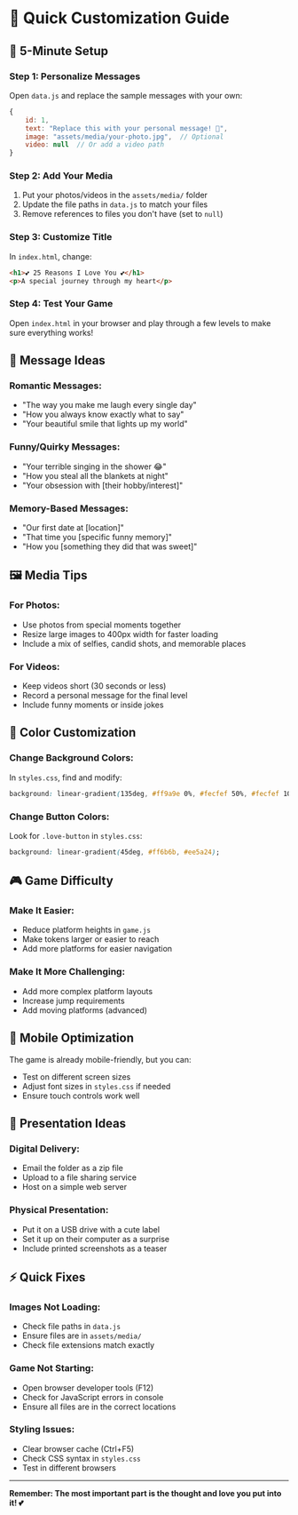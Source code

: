 # 🎨 Quick Customization Guide

## 🚀 5-Minute Setup

### Step 1: Personalize Messages
Open `data.js` and replace the sample messages with your own:

```javascript
{
    id: 1,
    text: "Replace this with your personal message! 💖",
    image: "assets/media/your-photo.jpg",  // Optional
    video: null  // Or add a video path
}
```

### Step 2: Add Your Media
1. Put your photos/videos in the `assets/media/` folder
2. Update the file paths in `data.js` to match your files
3. Remove references to files you don't have (set to `null`)

### Step 3: Customize Title
In `index.html`, change:
```html
<h1>💕 25 Reasons I Love You 💕</h1>
<p>A special journey through my heart</p>
```

### Step 4: Test Your Game
Open `index.html` in your browser and play through a few levels to make sure everything works!

## 🎯 Message Ideas

### Romantic Messages:
- "The way you make me laugh every single day"
- "How you always know exactly what to say"
- "Your beautiful smile that lights up my world"

### Funny/Quirky Messages:
- "Your terrible singing in the shower 😂"
- "How you steal all the blankets at night"
- "Your obsession with [their hobby/interest]"

### Memory-Based Messages:
- "Our first date at [location]"
- "That time you [specific funny memory]"
- "How you [something they did that was sweet]"

## 🖼️ Media Tips

### For Photos:
- Use photos from special moments together
- Resize large images to 400px width for faster loading
- Include a mix of selfies, candid shots, and memorable places

### For Videos:
- Keep videos short (30 seconds or less)
- Record a personal message for the final level
- Include funny moments or inside jokes

## 🎨 Color Customization

### Change Background Colors:
In `styles.css`, find and modify:
```css
background: linear-gradient(135deg, #ff9a9e 0%, #fecfef 50%, #fecfef 100%);
```

### Change Button Colors:
Look for `.love-button` in `styles.css`:
```css
background: linear-gradient(45deg, #ff6b6b, #ee5a24);
```

## 🎮 Game Difficulty

### Make It Easier:
- Reduce platform heights in `game.js`
- Make tokens larger or easier to reach
- Add more platforms for easier navigation

### Make It More Challenging:
- Add more complex platform layouts
- Increase jump requirements
- Add moving platforms (advanced)

## 📱 Mobile Optimization

The game is already mobile-friendly, but you can:
- Test on different screen sizes
- Adjust font sizes in `styles.css` if needed
- Ensure touch controls work well

## 🎁 Presentation Ideas

### Digital Delivery:
- Email the folder as a zip file
- Upload to a file sharing service
- Host on a simple web server

### Physical Presentation:
- Put it on a USB drive with a cute label
- Set it up on their computer as a surprise
- Include printed screenshots as a teaser

## ⚡ Quick Fixes

### Images Not Loading:
- Check file paths in `data.js`
- Ensure files are in `assets/media/`
- Check file extensions match exactly

### Game Not Starting:
- Open browser developer tools (F12)
- Check for JavaScript errors in console
- Ensure all files are in the correct locations

### Styling Issues:
- Clear browser cache (Ctrl+F5)
- Check CSS syntax in `styles.css`
- Test in different browsers

---

**Remember: The most important part is the thought and love you put into it! 💕** 